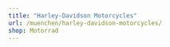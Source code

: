```yaml
---
title: "Harley-Davidson Motorcycles"
url: /muenchen/harley-davidson-motorcycles/
shop: Motorrad
---
```

